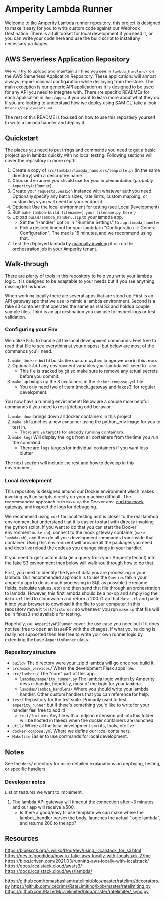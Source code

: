 # Amperity Lambda Runner

Welcome to the Amperity Lambda runner repository, this project is designed to make it easy for you to write custom code against our Webhook Destination. There is a full toolset for local development if you need it, or you can write your code here and use the build script to install any necessary packages. 

## AWS Serverless Application Repository

We will try to upload and maintain all files you see in `lambda_handlers/` on the AWS Serverless Application Repository. These applications will almost always require minimal configuration while deploying from the store. The main exception is our generic API application as it is designed to be used for any API you need to integrate with. There are specific READMEs for each application in `docs/apps/` if you want to learn more about what they do. If you are looking to understand how we deploy using SAM CLI take a look at `docs/deployments.md`. 

The rest of this README is focused on how to use this repostiory yourself to write a lambda handler and deploy it. 

## Quickstart

The places you need to put things and commands you need to get a basic project up in lambda quickly with no local testing. Following sections will cover the repository in more depth.

1. Create a copy of `src/lambdas/lambda_handlers/template.py` (in the same directory) with a descriptive name
1. Choose the runner you should use for your implementation (probably `AmperityApiRunner`)
1. Create your `requests.Session` instance with whatever auth you need. Optionally specify any batch sizes, rate limits, custom mapping, or custom keys you will need for your endpoint.
1. Optional: Use the local environment for testing (see [Local Development](#local-development))
1. Run `make lambda-build filename={ your filename.py here }`
1. Upload `build/lambda_handerl.zip` to your lambda app.
   - Set the "Handler" option in "Runtime Settings" to `app.lambda_handler`
   - Pick a desired timeout for your lambda in "Configuration -> General Configuration". The max is 15 minutes, and we recommend using that.
1. Test the deployed lambda by [manually invoking](docs/testing.md#snippets) it or run the orchestration job in your Amperity tenant.

## Walk-through

There are plenty of tools in this repository to help you write your lambda logic. It is designed to be adaptable to your needs but if you see anything missing let us know.

When working locally there are several apps that are stood up. First is an API gateway app that we use to mimic a lambda environment. Second is a fake s3 container that operates the same as real S3 and holds a couple sample files. Third is an api destination you can use to inspect logs or test validation.

### Configuring your Env

We utilize `Make` to handle all the local development commands. Feel free to read that file to see everything at your disposal but below are most of the commands you'll need.

1. `make docker-build` builds the custom python image we use in this repo.
1. Optional: Add any environment variables your lambda will need to `.env`.
    - This file *is* tracked by git so make sure to remove any actual secrets before you commit.
1. `make up` brings up the 3 containers in the `docker-compose.yml` file.
    - You only need two of them (mock_gateway and fakes3) for regular development.

You now have a running environment! Below are a couple more helpful commands if you need to reset/debug odd behavior.

1. `make down` brings down all docker containers in this project.
1. `make sh` launches a new container using the python_env image for you to test in.
    - There are `sh` targets for already running containers. 
1. `make logs` Will display the logs from all containers from the time you run the command.
    - There are `logs` targets for individual containers if you want less clutter.

The next section will include the rest and how to develop in this environment.

### Local development

This repository is designed around our Docker environment which makes invoking python scripts directly on your machine difficult. The recommended approach is to `make up` the Docker env,  [curl the mock gateway](#snippets), and inspect the logs for debugging.

We recommend using `curl` for local testing as it is closer to the real lambda environment but understand that it is easier to start with directly invoking the python script. If you want to do that you can start the Docker environment (`make up`), connect to the mock gateway container (`make lambda-sh`), and then do all your development commands from inside that container. Using this environment will provide all the packages you need and does live reload the code as you change things in your handler.

If you need to get custom data (ie a query from your Amperity tenant) into the fake S3 environment then below will walk you through how to do that. 

First, you need to identify the type of data you are processing in your lambda. Our recommended approach is to use the `Queries` tab in your amperity app to do as much processing in SQL as possible (ie rename fields, calculate values, etc) and then send that file through an orchestration to lambda. However, this first lambda should be a no-op and simply log the `data_url` field to cloudwatch and return a 200. Grab that `data_url` and paste it into your browser to download it the file to your computer. In this repository move it `test/fixtures/` so whenever you run `make up` that file will be in fakes3 and available for testing.

Hopefully, our `AmperityAPIRunner` cover the use case you need but if it does not feel free to open an issue/PR with the changes. If what you're doing is really not supported then feel free to write your own runner logic by extending the base `AmperityRunner` class.

### Repository structure

- `build/` The directory were your .zip'd lambda will go once you build it.
- `src/mock_services/` Where the development Flask apps live.
- `src/lambdas/` The "core" part of this app.
    - `lambdas/amperity_runner.py` The lambda logic written by Amperity devs to handle, hopefully, most of the logic for your lambda.
    - `lambdas/lambda_handlers/` Where you should write your lambda handler. Other custom handlers that you can reference for help.
- `test/` Repository for the test suite. Primarily used to test `amperity_runner` but if there's something you'd like to write for your handler feel free to add it!
    - `test/fixtures` Any file with a .ndjson extension put into this folder will be hosted in fakes3 when the docker containers are launched.
- `util/` Where all the local development scripts, tools, etc live
- `docker-compose.yml` Where we define our local containers.
- `Makefile` Easier to use commands for local development.

## Notes

See the `docs/` directory for more detailed explanations on deploying, testing, or specific handlers. 

### Developer notes

List of features we want to implement.

1. The lambda API gateway will timeout the connection after ~3 minutes and our app will receive a 500. 
    - Is there a good/easy to use template we can make where the lambda_handler parses the body, launches the actual "logic lambda", and returns 200 to the app?

## Resources

https://bluesock.org/~willkg/blog/dev/using_localstack_for_s3.html
https://dev.to/goodidea/how-to-fake-aws-locally-with-localstack-27me
https://blog.jdriven.com/2021/03/running-aws-locally-with-localstack/
https://docs.localstack.cloud/aws/s3/
https://docs.localstack.cloud/aws/lambda/

https://github.com/tomasbasham/ratelimit/blob/master/ratelimit/decorators.py
https://github.com/icecrime/RateLimiting/blob/master/ratelimiting.py
https://github.com/RazerM/ratelimiter/blob/master/ratelimiter/_sync.py
